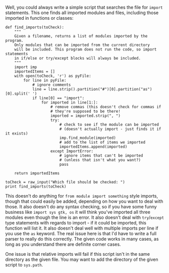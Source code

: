 Well, you could always write a simple script that searches the file for `import` statements. This one finds all imported modules and files, including those imported in functions or classes:

    def find_imports(toCheck):
        """
        Given a filename, returns a list of modules imported by the program.
        Only modules that can be imported from the current directory
        will be included. This program does not run the code, so import statements
        in if/else or try/except blocks will always be included.
        """
        import imp
        importedItems = []
        with open(toCheck, 'r') as pyFile:
            for line in pyFile:
                # ignore comments
                line = line.strip().partition("#")[0].partition("as")[0].split(' ')
                if line[0] == "import":
                    for imported in line[1:]:
                        # remove commas (this doesn't check for commas if
                        # they're supposed to be there!
                        imported = imported.strip(", ")
                        try:
                            # check to see if the module can be imported
                            # (doesn't actually import - just finds it if it exists)
                            imp.find_module(imported)
                            # add to the list of items we imported
                            importedItems.append(imported)
                        except ImportError:
                            # ignore items that can't be imported
                            # (unless that isn't what you want?)
                            pass
                    
        return importedItems

    toCheck = raw_input("Which file should be checked: ")
    print find_imports(toCheck)

This doesn't do anything for `from module import something` style imports, though that could easily be added, depending on how you want to deal with those. It also doesn't do any syntax checking, so if you have some funny business like `import sys gtk, os` it will think you've imported all three modules even though the line is an error. It also doesn't deal with `try`/`except` type statements with regards to import - if it could be imported, this function will list it. It also doesn't deal well with multiple imports per line if you use the `as` keyword. The real issue here is that I'd have to write a full parser to really do this correctly. The given code works in many cases, as long as you understand there are definite corner cases.

One issue is that relative imports will fail if this script isn't in the same directory as the given file. You may want to add the directory of the given script to `sys.path`.